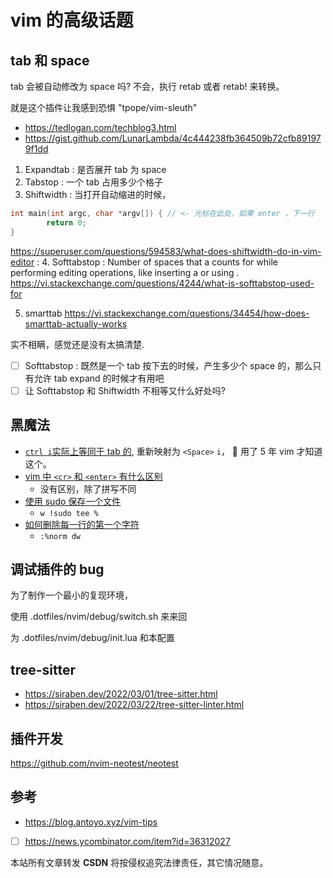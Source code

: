 # vim 的高级话题

## tab 和 space

tab 会被自动修改为 space 吗? 不会，执行 retab 或者 retab! 来转换。

就是这个插件让我感到恐惧
"tpope/vim-sleuth"

- https://tedlogan.com/techblog3.html
- https://gist.github.com/LunarLambda/4c444238fb364509b72cfb891979f1dd

1. Expandtab : 是否展开 tab 为 space
2. Tabstop : 一个 tab 占用多少个格子
3. Shiftwidth : 当打开自动缩进的时候，
```c
int main(int argc, char *argv[]) { // <- 光标在此处，如果 enter ，下一行
        return 0;
}
```
https://superuser.com/questions/594583/what-does-shiftwidth-do-in-vim-editor :
4. Softtabstop : Number of spaces that a <Tab> counts for while performing editing
	operations, like inserting a <Tab> or using <BS>.
https://vi.stackexchange.com/questions/4244/what-is-softtabstop-used-for

5. smarttab
https://vi.stackexchange.com/questions/34454/how-does-smarttab-actually-works

实不相瞒，感觉还是没有太搞清楚.
- [ ] Softtabstop : 既然是一个 tab 按下去的时候，产生多少个 space 的，那么只有允许 tab expand 的时候才有用吧
- [ ] 让 Softtabstop 和 Shiftwidth 不相等又什么好处吗?

## 黑魔法
- [`ctrl i`实际上等同于 tab 的](https://github.com/neoclide/coc.nvim/issues/1089), 重新映射为 `<Space>` `i`， 🤡 用了 5 年 vim 才知道这个。
- [vim 中 `<cr>` 和 `<enter>` 有什么区别](https://www.reddit.com/r/vim/comments/u2989c/what_is_the_difference_between_cr_and_enter/)
  - 没有区别，除了拼写不同
- [使用 sudo 保存一个文件](https://stackoverflow.com/questions/2600783/how-does-the-vim-write-with-sudo-trick-work)
  - `w !sudo tee %`
- [如何删除每一行的第一个字符](https://stackoverflow.com/questions/1568115/delete-first-word-of-each-line)
  - `:%norm dw`

## 调试插件的 bug
为了制作一个最小的复现环境，

使用 .dotfiles/nvim/debug/switch.sh 来来回

为 .dotfiles/nvim/debug/init.lua 和本配置

## tree-sitter
- https://siraben.dev/2022/03/01/tree-sitter.html
- https://siraben.dev/2022/03/22/tree-sitter-linter.html

## 插件开发
https://github.com/nvim-neotest/neotest

## 参考
- https://blog.antoyo.xyz/vim-tips
- [ ] https://news.ycombinator.com/item?id=36312027



<script src="https://giscus.app/client.js"
        data-repo="Martins3/My-Linux-Config"
        data-repo-id="MDEwOlJlcG9zaXRvcnkyMTUwMDkyMDU="
        data-category="General"
        data-category-id="MDE4OkRpc2N1c3Npb25DYXRlZ29yeTMyODc0NjA5"
        data-mapping="pathname"
        data-reactions-enabled="1"
        data-emit-metadata="0"
        data-input-position="bottom"
        data-theme="light"
        data-lang="en"
        crossorigin="anonymous"
        async>
</script>

本站所有文章转发 **CSDN** 将按侵权追究法律责任，其它情况随意。
